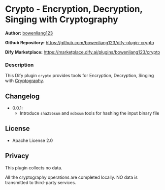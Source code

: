 # Crypto - Encryption, Decryption, Singing with Cryptography

**Author:** [bowenliang123](https://github.com/bowenliang123)

**Github Repository:** https://github.com/bowenliang123/dify-plugin-crypto

**Dify Marketplace:** https://marketplace.dify.ai/plugins/bowenliang123/crypto

### Description

This Dify plugin `crypto` provides tools for  Encryption, Decryption, Singing with [Cryptography](https://cryptography.io/).

## Changelog

- 0.0.1:
  - Introduce `sha256sum` and `md5sum` tools for hashing the input binary file

## License

- Apache License 2.0

## Privacy

This plugin collects no data.

All the cryptography operations are completed locally. NO data is transmitted to third-party services.
